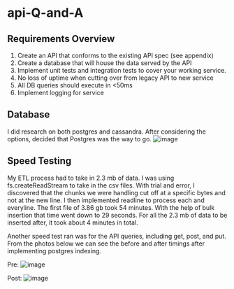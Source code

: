 # api-Q-and-A
## Requirements Overview
1. Create an API that conforms to the existing API spec (see appendix)
2. Create a database that will house the data served by the API
3. Implement unit tests and integration tests to cover your working service.
4. No loss of uptime when cutting over from legacy API to new service
5. All DB queries should execute in <50ms
6. Implement logging for service

## Database

I did research on both postgres and cassandra. After considering the options, decided that Postgres was the way to go.
![image](https://user-images.githubusercontent.com/91281587/152913139-f4f008f0-654d-41eb-b84e-50a1e3c715d0.png)


## Speed Testing

My ETL process had to take in 2.3 mb of data. I was using fs.createReadStream to take in the csv files. With trial and error, I discovered that the chunks we were handling cut off at a specific bytes and not at the new line. I then implemented readline to process each and everyline. The first file of 3.86 gb took 54 minutes. With the help of bulk insertion that time went down to 29 seconds. For all the 2.3 mb of data to be inserted after, it took about 4 minutes in total.

Another speed test ran was for the API queries, including get, post, and put. From the photos below we can see the before and after timings after implementing postgres indexing. 

Pre:
![image](https://user-images.githubusercontent.com/91281587/152913870-8df1227f-2bf9-4d93-968a-1600df6b4938.png)

Post:
![image](https://user-images.githubusercontent.com/91281587/152913900-5fc06a80-0ec8-469f-888f-821d99ef8bf9.png)
